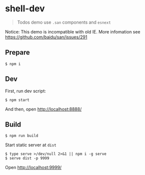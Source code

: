 shell-dev
===

> Todos demo use `.san` components and `esnext`

Notice: This demo is incompatible with old IE. More infomation see https://github.com/baidu/san/issues/291

## Prepare

```
$ npm i
```

## Dev

First, run dev script:

```
$ npm start
```

And then, open <http://localhost:8888/>

## Build

```
$ npm run build
```

Start static server at `dist`

```
$ type serve >/dev/null 2>&1 || npm i -g serve
$ serve dist -p 9999
```

Open <http://localhost:9999/>
